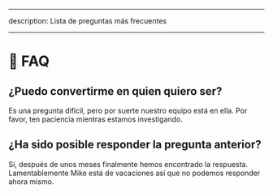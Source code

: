 - - -
description: Lista de preguntas más frecuentes
- - -

# 🤔 FAQ

## ¿Puedo convertirme en quien quiero ser?

Es una pregunta difícil, pero por suerte nuestro equipo está en ella. Por favor, ten paciencia mientras estamos investigando.

## ¿Ha sido posible responder la pregunta anterior?

Sí, después de unos meses finalmente hemos encontrado la respuesta. Lamentablemente Mike está de vacaciones así que no podemos responder ahora mismo.




